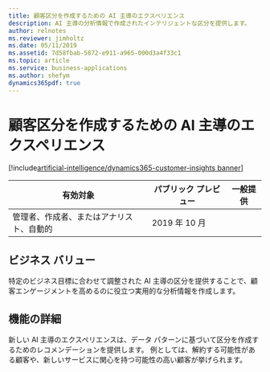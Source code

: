 ```yaml
---
title: 顧客区分を作成するための AI 主導のエクスペリエンス
description: AI 主導の分析情報で作成されたインテリジェントな区分を提供します。
author: relnotes
ms.reviewer: jimholtz
ms.date: 05/11/2019
ms.assetid: 7d58fbab-5872-e911-a965-000d3a4f33c1
ms.topic: article
ms.service: business-applications
ms.author: shefym
dynamics365pdf: true
---
```

# <a name="ai-driven-experience-to-create-customer-segments"></a>顧客区分を作成するための AI 主導のエクスペリエンス
[!include[artificial-intelligence/dynamics365-customer-insights banner](../includes/artificial-intelligence/dynamics365-customer-insights.md)]

| 有効対象    |  パブリック プレビュー | 一般提供 | 
| ---------- | ---------- |---------- |
|管理者、作成者、またはアナリスト、自動的|2019 年 10 月| |


## <a name="business-value"></a>ビジネス バリュー
<!-- bv start -->
特定のビジネス目標に合わせて調整された AI 主導の区分を提供することで、顧客エンゲージメントを高めるのに役立つ実用的な分析情報を作成します。


<!-- bv end -->



## <a name="feature-details"></a>機能の詳細
<!--feature detail start -->
新しい AI 主導のエクスペリエンスは、データ パターンに基づいて区分を作成するためのレコメンデーションを提供します。 例としては、解約する可能性がある顧客や、新しいサービスに関心を持つ可能性の高い顧客が挙げられます。   

<!--feature detail end -->










